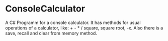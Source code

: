 # ConsoleCalculator
A C# Programm for a console calculator.
It has methods for usual operations of a calculator, like: + - * / square, square root, -x.
Also there is a save, recall and clear from memory method.


